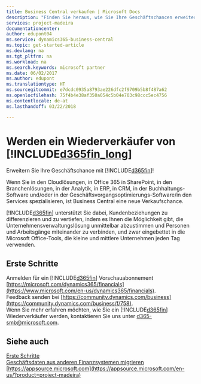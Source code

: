 ```yaml
---
title: Business Central verkaufen | Microsoft Docs
description: "Finden Sie heraus, wie Sie Ihre Geschäftschancen erweitern und ein Microsoft Partner und Business Central-Wiederverkäufer werden."
services: project-madeira
documentationcenter: 
author: edupont04
ms.service: dynamics365-business-central
ms.topic: get-started-article
ms.devlang: na
ms.tgt_pltfrm: na
ms.workload: na
ms.search.keywords: microsoft partner
ms.date: 06/02/2017
ms.author: edupont
ms.translationtype: HT
ms.sourcegitcommit: e7dcdc0935a8793ae226dfc2f9709b5b8f487a62
ms.openlocfilehash: 75f4b4e38af350a054c5b04e703c98ccc5ec4756
ms.contentlocale: de-at
ms.lasthandoff: 03/22/2018

---
```

# <a name="become-a-reseller-of-included365finlongincludesd365finlongmdmd"></a>Werden ein Wiederverkäufer von [!INCLUDE[d365fin_long](includes/d365fin_long_md.md)]
Erweitern Sie Ihre Geschäftschance mit [!INCLUDE[d365fin](includes/d365fin_md.md)]!  

Wenn Sie in den Cloudlösungen, in Office 365 in SharePoint, in den Branchenlösungen, in der Analytik, in ERP, in CRM, in der Buchhaltungs-Software und/oder in der Geschäftsvorgangsoptimierungs-Software/in den Services spezialisieren, ist Business Central eine neue Verkaufschance.   

[!INCLUDE[d365fin](includes/d365fin_md.md)] unterstützt Sie dabei, Kundenbeziehungen zu differenzieren und zu vertiefen, indem es Ihnen die Möglichkeit gibt, die Unternehmensverwaltungslösung unmittelbar abzustimmen und Personen und Arbeitsgänge miteinander zu verbinden, und zwar eingebettet in die Microsoft Office-Tools, die kleine und mittlere Unternehmen jeden Tag verwenden.  

## <a name="get-started"></a>Erste Schritte
Anmelden für ein [!INCLUDE[d365fin](includes/d365fin_md.md)] Vorschauabonnement [https://microsoft.com/dynamics365/financials](https://www.microsoft.com/en-us/dynamics365/financials).  
Feedback senden bei [https://community.dynamics.com/business](https://community.dynamics.com/business/f/758).  
Wenn Sie mehr erfahren möchten, wie Sie ein [!INCLUDE[d365fin](includes/d365fin_md.md)] Wiederverkäufer werden, kontaktieren Sie uns unter [d365-smb@microsoft.com](mailto:d365-smb@microsoft.com).  

## <a name="see-also"></a>Siehe auch
[Erste Schritte](product-get-started.md)  
[Geschäftsdaten aus anderen Finanzsystemen migrieren](upload-data.md)  
[https://appsource.microsoft.com](https://appsource.microsoft.com/en-us/?product=project-madeira)  

